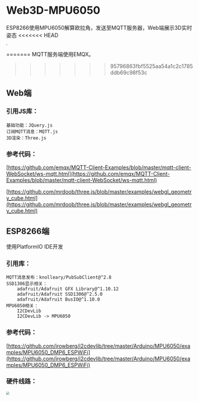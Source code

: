 # Web3D-MPU6050
ESP8266使用MPU6050解算欧拉角，发送至MQTT服务器，Web端展示3D实时姿态
<<<<<<< HEAD

<img src="https://cdn.jsdelivr.net/gh/bochili/cdn3/202201112103038.jpg" style="zoom:20%;" />

=======
MQTT服务端使用EMQX。
>>>>>>> 95796863fbf5525aa54a1c2c1785ddb69c98f53c
## Web端

### 引用JS库：

```
基础功能：JQuery.js
订阅MQTT消息：MQTT.js
3D渲染：Three.js
```

### 参考代码：

[https://github.com/emqx/MQTT-Client-Examples/blob/master/mqtt-client-WebSocket/ws-mqtt.html](https://github.com/emqx/MQTT-Client-Examples/blob/master/mqtt-client-WebSocket/ws-mqtt.html)

[https://github.com/mrdoob/three.js/blob/master/examples/webgl_geometry_cube.html](https://github.com/mrdoob/three.js/blob/master/examples/webgl_geometry_cube.html)

## ESP8266端

使用PlatformIO IDE开发

### 引用库：

```
MQTT消息发布：knolleary/PubSubClient@^2.8
SSD1306显示相关：
	adafruit/Adafruit GFX Library@^1.10.12
	adafruit/Adafruit SSD1306@^2.5.0
	adafruit/Adafruit BusIO@^1.10.0
MPU6050相关：
	I2CDevLib
	I2CDevLib -> MPU6050
```

### 参考代码：

[https://github.com/jrowberg/i2cdevlib/tree/master/Arduino/MPU6050/examples/MPU6050_DMP6_ESPWiFi](https://github.com/jrowberg/i2cdevlib/tree/master/Arduino/MPU6050/examples/MPU6050_DMP6_ESPWiFi)

### 硬件线路：

<img src="https://cdn.jsdelivr.net/gh/bochili/cdn3/202201112047676.png" style="zoom:50%;" />
